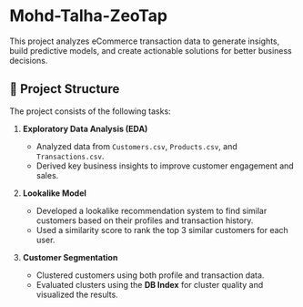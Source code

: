 # Mohd-Talha-ZeoTap

This project analyzes eCommerce transaction data to generate insights, build predictive models, and create actionable solutions for better business decisions.

## 📂 Project Structure

The project consists of the following tasks:

1. **Exploratory Data Analysis (EDA)**
   - Analyzed data from `Customers.csv`, `Products.csv`, and `Transactions.csv`.
   - Derived key business insights to improve customer engagement and sales.

2. **Lookalike Model**
   - Developed a lookalike recommendation system to find similar customers based on their profiles and transaction history.
   - Used a similarity score to rank the top 3 similar customers for each user.

3. **Customer Segmentation**
   - Clustered customers using both profile and transaction data.
   - Evaluated clusters using the **DB Index** for cluster quality and visualized the results.
